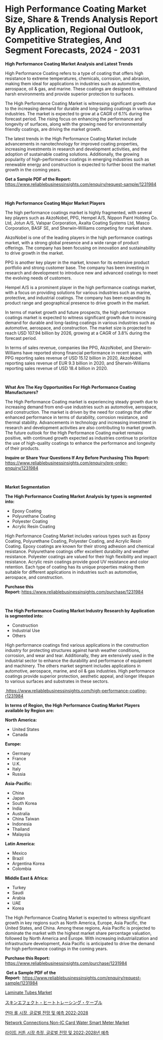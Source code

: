<p><h1>High Performance Coating Market Size, Share & Trends Analysis Report By Application, Regional Outlook, Competitive Strategies, And Segment Forecasts, 2024 - 2031</h1></p><p><strong>High Performance Coating Market Analysis and Latest Trends</strong></p>
<p><p>High Performance Coating refers to a type of coating that offers high resistance to extreme temperatures, chemicals, corrosion, and abrasion, making them ideal for applications in industries such as automotive, aerospace, oil & gas, and marine. These coatings are designed to withstand harsh environments and provide superior protection to surfaces.</p><p>The High Performance Coating Market is witnessing significant growth due to the increasing demand for durable and long-lasting coatings in various industries. The market is expected to grow at a CAGR of 6.1% during the forecast period. The rising focus on enhancing the performance and longevity of surfaces, along with the growing need for environmentally friendly coatings, are driving the market growth.</p><p>The latest trends in the High Performance Coating Market include advancements in nanotechnology for improved coating properties, increasing investments in research and development activities, and the adoption of sustainable coating solutions. Additionally, the growing popularity of high-performance coatings in emerging industries such as renewable energy and construction is expected to further boost the market growth in the coming years.</p></p>
<p><strong>Get a Sample PDF of the Report:&nbsp;</strong> <a href="https://www.reliablebusinessinsights.com/enquiry/request-sample/1231984">https://www.reliablebusinessinsights.com/enquiry/request-sample/1231984</a></p>
<p>&nbsp;</p>
<p><strong>High Performance Coating Major Market Players</strong></p>
<p><p>The high performance coatings market is highly fragmented, with several key players such as AkzoNobel, PPG, Hempel A/S, Nippon Paint Holding Co. Ltd, Jotun A/S, Valspar Corporation, Axalta Coating Systems Ltd, Masco Corporation, BASF SE, and Sherwin-Williams competing for market share.</p><p>AkzoNobel is one of the leading players in the high performance coatings market, with a strong global presence and a wide range of product offerings. The company has been focusing on innovation and sustainability to drive growth in the market.</p><p>PPG is another key player in the market, known for its extensive product portfolio and strong customer base. The company has been investing in research and development to introduce new and advanced coatings to meet the evolving needs of customers.</p><p>Hempel A/S is a prominent player in the high performance coatings market, with a focus on providing solutions for various industries such as marine, protective, and industrial coatings. The company has been expanding its product range and geographical presence to drive growth in the market.</p><p>In terms of market growth and future prospects, the high performance coatings market is expected to witness significant growth due to increasing demand for durable and long-lasting coatings in various industries such as automotive, aerospace, and construction. The market size is projected to reach USD 107.94 billion by 2026, growing at a CAGR of 3.8% during the forecast period.</p><p>In terms of sales revenue, companies like PPG, AkzoNobel, and Sherwin-Williams have reported strong financial performance in recent years, with PPG reporting sales revenue of USD 15.12 billion in 2020, AkzoNobel reporting sales revenue of EUR 9.3 billion in 2020, and Sherwin-Williams reporting sales revenue of USD 18.4 billion in 2020.</p></p>
<p>&nbsp;</p>
<p><strong>What Are The Key Opportunities For High Performance Coating Manufacturers?</strong></p>
<p><p>The High Performance Coating market is experiencing steady growth due to increasing demand from end-use industries such as automotive, aerospace, and construction. The market is driven by the need for coatings that offer enhanced performance in terms of durability, corrosion resistance, and thermal stability. Advancements in technology and increasing investment in research and development activities are also contributing to market growth. The future outlook for the High Performance Coating market remains positive, with continued growth expected as industries continue to prioritize the use of high-quality coatings to enhance the performance and longevity of their products.</p></p>
<p><strong>Inquire or Share Your Questions If Any Before Purchasing This Report:</strong> <a href="https://www.reliablebusinessinsights.com/enquiry/pre-order-enquiry/1231984">https://www.reliablebusinessinsights.com/enquiry/pre-order-enquiry/1231984</a></p>
<p>&nbsp;</p>
<p><strong>Market Segmentation</strong></p>
<p><strong>The High Performance Coating Market Analysis by types is segmented into:</strong></p>
<p><ul><li>Epoxy Coating</li><li>Polyurethane Coating</li><li>Polyester Coating</li><li>Acrylic Resin Coating</li></ul></p>
<p><p>High Performance Coating Market includes various types such as Epoxy Coating, Polyurethane Coating, Polyester Coating, and Acrylic Resin Coating. Epoxy coatings are known for their strong adhesion and chemical resistance. Polyurethane coatings offer excellent durability and weather resistance. Polyester coatings are valued for their high flexibility and impact resistance. Acrylic resin coatings provide good UV resistance and color retention. Each type of coating has its unique properties making them suitable for different applications in industries such as automotive, aerospace, and construction.</p></p>
<p><strong>Purchase this Report:&nbsp;</strong><a href="https://www.reliablebusinessinsights.com/purchase/1231984">https://www.reliablebusinessinsights.com/purchase/1231984</a></p>
<p>&nbsp;</p>
<p><strong>The High Performance Coating Market Industry Research by Application is segmented into:</strong></p>
<p><ul><li>Construction</li><li>Industrial Use</li><li>Others</li></ul></p>
<p><p>High performance coatings find various applications in the construction industry for protecting structures against harsh weather conditions, corrosion, and wear and tear. Additionally, they are extensively used in the industrial sector to enhance the durability and performance of equipment and machinery. The others market segment includes applications in automotive, aerospace, marine, and oil & gas industries. High performance coatings provide superior protection, aesthetic appeal, and longer lifespan to various surfaces and substrates in these sectors.</p></p>
<p><a href="https://www.reliablebusinessinsights.com/high-performance-coating-r1231984">&nbsp;https://www.reliablebusinessinsights.com/high-performance-coating-r1231984</a></p>
<p><strong>In terms of Region, the High Performance Coating Market Players available by Region are:</strong></p>
<p>
    <p> <strong> North America: </strong>
        <ul>
            <li>United States</li>
            <li>Canada</li>
        </ul>
        </p> 
    <p> <strong> Europe: </strong>
        <ul>
            <li>Germany</li>
            <li>France</li>
            <li>U.K.</li>
            <li>Italy</li>
            <li>Russia</li>
        </ul>
        </p> 
    <p> <strong> Asia-Pacific: </strong>
        <ul>
            <li>China</li>
            <li>Japan</li>
            <li>South Korea</li>
            <li>India</li>
            <li>Australia</li>
            <li>China Taiwan</li>
            <li>Indonesia</li>
            <li>Thailand</li>
            <li>Malaysia</li>
        </ul>
        </p> 
    <p> <strong> Latin America: </strong>
        <ul>
            <li>Mexico</li>
            <li>Brazil</li>
            <li>Argentina Korea</li>
            <li>Colombia</li>
        </ul>
        </p> 
    <p> <strong> Middle East & Africa: </strong>
        <ul>
            <li>Turkey</li>
            <li>Saudi</li>
            <li>Arabia</li>
            <li>UAE</li>
            <li>Korea</li>
        </ul>
    </p>
    </p>
<p><p>The High Performance Coating Market is expected to witness significant growth in key regions such as North America, Europe, Asia Pacific, the United States, and China. Among these regions, Asia Pacific is projected to dominate the market with the highest market share percentage valuation, followed by North America and Europe. With increasing industrialization and infrastructure development, Asia Pacific is anticipated to drive the demand for high performance coatings in the coming years.</p></p>
<p><strong>Purchase this Report: </strong><a href="https://www.reliablebusinessinsights.com/purchase/1231984">https://www.reliablebusinessinsights.com/purchase/1231984</a></p>
<p>&nbsp;<strong>Get a Sample PDF of the Report:&nbsp;&nbsp;</strong><a href="https://www.reliablebusinessinsights.com/enquiry/request-sample/1231984">https://www.reliablebusinessinsights.com/enquiry/request-sample/1231984</a></p>
<p><strong></strong></p>
<p><p><a href="https://github.com/HenrietteMills1/Market-Research-Report-List-1/blob/main/laminate-tubes-market.md">Laminate Tubes Market</a></p><p><a href="https://medium.com/@shepardelmer/%E3%82%B9%E3%82%AD%E3%83%B3%E5%8A%B9%E6%9E%9C%E5%8A%A0%E7%86%B1%E3%83%88%E3%83%AC%E3%83%BC%E3%82%B7%E3%83%B3%E3%82%B0%E3%82%B1%E3%83%BC%E3%83%96%E3%83%AB%E3%81%AE%E5%B8%82%E5%A0%B4%E4%BA%88%E6%B8%AC-%E5%B8%82%E5%A0%B4%E5%8B%95%E5%90%91-%E3%81%8A%E3%82%88%E3%81%B3%E5%BD%B1%E9%9F%BF%E5%88%86%E6%9E%90-2024%E5%B9%B4-2031%E5%B9%B4-0d41027528c8">スキンエフェクト・ヒートトレーシング・ケーブル</a></p><p><a href="https://medium.com/@clairhane1954/%EC%97%B0%EB%A7%88-%EB%A1%A4-%EC%8B%9C%EC%9E%A5-%EA%B8%80%EB%A1%9C%EB%B2%8C-%EC%A0%84%EB%A7%9D-%EB%B0%8F-2022-2028%EB%85%84-%EC%98%88%EC%B8%A1-%EC%8B%9C%EC%9E%A5-%EC%A0%90%EC%9C%A0%EC%9C%A8-%EA%B7%9C%EB%AA%A8-%ED%8A%B8%EB%A0%8C%EB%93%9C-%EC%82%B0%EC%97%85-%EB%B6%84%EC%84%9D-%EB%B3%B4%EA%B3%A0%EC%84%9C-%EC%9D%91%EC%9A%A9%EB%B3%84-%ED%81%B4%EB%A6%AC%EB%8B%9D-%EB%B0%B0%EB%8B%88%EC%8B%B1-%EC%89%90%EC%9D%B4%ED%95%91-%EA%B8%B0%ED%83%80-%EC%9C%A0%ED%98%95%EB%B3%84-%EC%82%B0%ED%99%94-%EC%95%8C%EB%A3%A8%EB%AF%B8%EB%8A%84-%EC%97%B0%EB%A7%88-e86bf36603e6">연마 롤 시장, 글로벌 전망 및 예측 2022-2028</a></p><p><a href="https://www.linkedin.com/pulse/network-connections-non-ic-card-water-smart-meter-market-xkioe">Network Connections Non-IC Card Water Smart Meter Market</a></p><p><a href="https://medium.com/@clairhane1954/%EB%B9%9B-%EC%BB%A4%ED%8A%BC-%EC%8B%9C%EC%9E%A5%EC%9D%84-%EC%B8%A1%EC%A0%95%ED%95%98%EB%8A%94-%EA%B8%80%EB%A1%9C%EB%B2%8C-%EC%A0%84%EB%A7%9D-%EB%B0%8F-2022-2028-%EB%85%84-%EC%8B%9C%EC%9E%A5-%EA%B7%9C%EB%AA%A8-%EC%98%88%EC%B8%A1%EC%9D%80-%EC%97%B0%ED%8F%89%EA%B7%A0-%EC%84%B1%EC%9E%A5%EB%A5%A0-%EB%A1%9C-%EC%84%B1%EC%9E%A5%ED%95%98%EA%B3%A0-%EC%9E%88%EC%8A%B5%EB%8B%88%EB%8B%A4-1f6c9eb10b8b">라이트 커튼 시장 측정, 글로벌 전망 및 2022-2028년 예측</a></p></p>